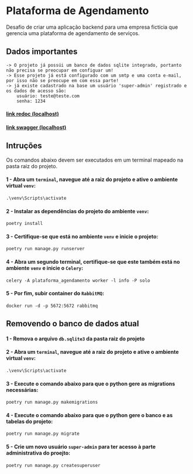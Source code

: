 # Plataforma de Agendamento

Desafio de criar uma aplicação backend para uma empresa fictícia que gerencia uma plataforma de agendamento de serviços.


## Dados importantes
```
-> O projeto já possúi um banco de dados sqlite integrado, portanto não precisa se preocupar em configuar um!
-> Esse projeto já está configurado com um smtp e uma conta e-mail, por isso não se preocupe em com essa parte!
-> já existe cadastrado na base um usuário 'super-admin' registrado e os dados de acesso são:
    usuário: teste@teste.com
    senha: 1234
```


#### [link redoc (localhost)](http://127.0.0.1:8000/redoc/)

#### [link swagger (localhost)](http://127.0.0.1:8000/swagger/)


## Intruções


Os comandos abaixo devem ser executados em um terminal mapeado na pasta raiz do projeto.

#### 1 - Abra um `terminal`, navegue até a raiz do projeto e ative o ambiente virtual `venv`:

```
.\venv\Scripts\activate
```


#### 2 - Instalar as dependências do projeto do ambiente `venv`:

```
poetry install
```



#### 3 - Certifique-se que está no ambiente `venv` e inicie o projeto:

```
poetry run manage.py runserver
```



#### 4 - Abra um segundo terminal, certifique-se que este também está no ambiente `venv` e inicie o `Celery`:

```
celery -A plataforma_agendamento worker -l info -P solo
```


#### 5 - Por fim, subir container do `RabbitMQ`:

```
docker run -d -p 5672:5672 rabbitmq
```


## Removendo o banco de dados atual


#### 1 - Remova o arquivo `db.sqlite3` da pasta raiz do projeto


#### 2 - Abra um `terminal`, navegue até a raiz do projeto e ative o ambiente virtual `venv`:

```
.\venv\Scripts\activate
```

#### 3 - Execute o comando abaixo para que o python gere as migrations necessárias:

```
poetry run manage.py makemigrations
```


#### 4 - Execute o comando abaixo para que o python gere o banco e as tabelas do projeto:

```
poetry run manage.py migrate
```


#### 5 - Crie um novo usuário `super-admin` para ter acesso à parte administrativa do proejto:

```
poetry run manage.py createsuperuser
```